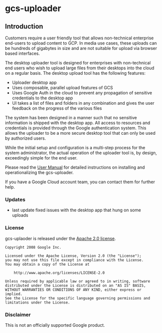 # gcs-uploader

## Introduction

Customers require a user friendly tool that allows non-technical enterprise end-users to upload content to GCP. In media use cases, these uploads can be hundreds of gigabytes in size and are not suitable for upload via browser based interfaces.

The desktop uploader tool is designed for enterprises with non-technical end users who wish to upload large files from their desktops into the cloud on a regular basis. The desktop upload tool has the following features:
* Uploader desktop app
* Uses composable, parallel upload features of GCS
* Uses Google Auth in the cloud to prevent any propagation of sensitive credentials to the desktop app
* UI takes a list of files and folders in any combination and gives the user feedback on the progress of the various files

The system has been designed in a manner such that no sensitive information is shipped with the desktop app. All access to resources and credentials is provided through the Google authentication system. This allows the uploader to be a more secure desktop tool that can only be used by authorized users.

While the initial setup and configuration is a multi-step process for the system administrator, the actual operation of the uploader tool is, by design, exceedingly simple for the end user.

Please read the [User Manual](UserManual.pdf) for detailed instructions on installing and operationalizing the gcs-uploader.

If you have a Google Cloud account team, you can contact them for further help.

### Updates
* last update fixed issues with the desktop app that hung on some uploads

### License

gcs-uplaoder is released under the [Apache 2.0 license](LICENSE).

```
Copyright 2008 Google Inc.

Licensed under the Apache License, Version 2.0 (the "License");
you may not use this file except in compliance with the License.
You may obtain a copy of the License at

    http://www.apache.org/licenses/LICENSE-2.0

Unless required by applicable law or agreed to in writing, software
distributed under the License is distributed on an "AS IS" BASIS,
WITHOUT WARRANTIES OR CONDITIONS OF ANY KIND, either express or implied.
See the License for the specific language governing permissions and
limitations under the License.
```

### Disclaimer

This is not an officially supported Google product.

